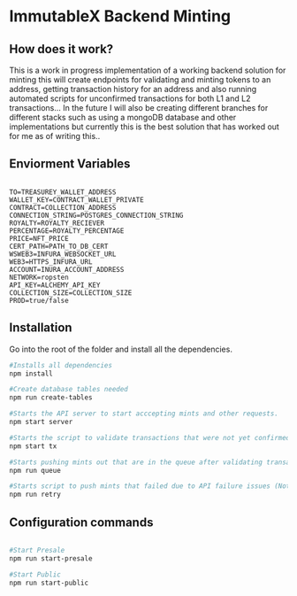 # ImmutableX Backend Minting




## How does it work?

This is a work in progress implementation of a working backend 
solution for minting this will create endpoints for validating and minting tokens to an address, getting transaction history for an address and also running automated scripts for unconfirmed transactions for both L1 and L2 transactions...
In the future I will also be creating different branches for different stacks such as using a mongoDB database and other implementations but currently this is the best solution that has worked out for me as of writing this..


## Enviorment Variables


```.env

TO=TREASUREY_WALLET_ADDRESS
WALLET_KEY=CONTRACT_WALLET_PRIVATE
CONTRACT=COLLECTION_ADDRESS
CONNECTION_STRING=POSTGRES_CONNECTION_STRING
ROYALTY=ROYALTY_RECIEVER
PERCENTAGE=ROYALTY_PERCENTAGE
PRICE=NFT_PRICE
CERT_PATH=PATH_TO_DB_CERT
WSWEB3=INFURA_WEBSOCKET_URL
WEB3=HTTPS_INFURA_URL
ACCOUNT=INURA_ACCOUNT_ADDRESS
NETWORK=ropsten
API_KEY=ALCHEMY_API_KEY
COLLECTION_SIZE=COLLECTION_SIZE
PROD=true/false
```


## Installation

Go into the root of the folder and install all the dependencies.
```bash
#Installs all dependencies
npm install

#Create database tables needed 
npm run create-tables

#Starts the API server to start acccepting mints and other requests.
npm start server

#Starts the script to validate transactions that were not yet confirmed  ​
npm start tx

#Starts pushing mints out that are in the queue after validating transaction
npm run queue

#Starts script to push mints that failed due to API failure issues (Not available as of writing this will be coming in the next code update)
npm run retry
```

## Configuration commands
```bash

#Start Presale
npm run start-presale

#Start Public
npm run start-public

```



